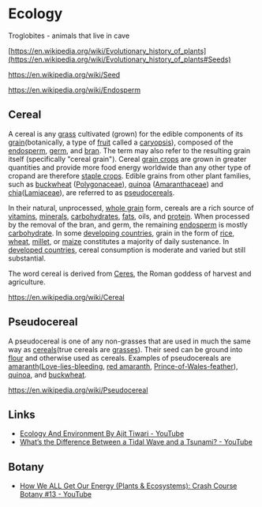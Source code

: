 # Ecology

Troglobites - animals that live in cave

[https://en.wikipedia.org/wiki/Evolutionary_history_of_plants](https://en.wikipedia.org/wiki/Evolutionary_history_of_plants#Seeds)

<https://en.wikipedia.org/wiki/Seed>

<https://en.wikipedia.org/wiki/Endosperm>

## Cereal

A cereal is any [grass](https://en.wikipedia.org/wiki/Poaceae) cultivated (grown) for the edible components of its [grain](https://en.wikipedia.org/wiki/Grain)(botanically, a type of [fruit](https://en.wikipedia.org/wiki/Fruit) called a [caryopsis](https://en.wikipedia.org/wiki/Caryopsis)), composed of the [endosperm](https://en.wikipedia.org/wiki/Endosperm), [germ](https://en.wikipedia.org/wiki/Cereal_germ), and [bran](https://en.wikipedia.org/wiki/Bran). The term may also refer to the resulting grain itself (specifically "cereal grain"). Cereal [grain crops](https://en.wikipedia.org/wiki/Food_grain) are grown in greater quantities and provide more food energy worldwide than any other type of cropand are therefore [staple crops](https://en.wikipedia.org/wiki/Staple_food). Edible grains from other plant families, such as [buckwheat](https://en.wikipedia.org/wiki/Buckwheat) ([Polygonaceae](https://en.wikipedia.org/wiki/Polygonaceae)), [quinoa](https://en.wikipedia.org/wiki/Quinoa) ([Amaranthaceae](https://en.wikipedia.org/wiki/Amaranthaceae)) and [chia](https://en.wikipedia.org/wiki/Salvia_hispanica)([Lamiaceae](https://en.wikipedia.org/wiki/Lamiaceae)), are referred to as [pseudocereals](https://en.wikipedia.org/wiki/Pseudocereal).

In their natural, unprocessed, [whole grain](https://en.wikipedia.org/wiki/Whole_grain) form, cereals are a rich source of [vitamins](https://en.wikipedia.org/wiki/Vitamin), [minerals](https://en.wikipedia.org/wiki/Dietary_mineral), [carbohydrates](https://en.wikipedia.org/wiki/Carbohydrate), [fats](https://en.wikipedia.org/wiki/Fat), oils, and [protein](https://en.wikipedia.org/wiki/Protein_(nutrient)). When processed by the removal of the bran, and germ, the remaining [endosperm](https://en.wikipedia.org/wiki/Endosperm) is mostly [carbohydrate](https://en.wikipedia.org/wiki/Carbohydrate). In some [developing countries](https://en.wikipedia.org/wiki/Developing_country), grain in the form of [rice](https://en.wikipedia.org/wiki/Rice), [wheat](https://en.wikipedia.org/wiki/Wheat), [millet](https://en.wikipedia.org/wiki/Millet), or [maize](https://en.wikipedia.org/wiki/Maize) constitutes a majority of daily sustenance. In [developed countries](https://en.wikipedia.org/wiki/Developed_country), cereal consumption is moderate and varied but still substantial.

The word cereal is derived from [Ceres](https://en.wikipedia.org/wiki/Ceres_(Roman_mythology)), the Roman goddess of harvest and agriculture.

<https://en.wikipedia.org/wiki/Cereal>

## Pseudocereal

A pseudocereal is one of any non-grasses that are used in much the same way as [cereals](https://en.wikipedia.org/wiki/Cereal)(true cereals are [grasses](https://en.wikipedia.org/wiki/Grasses)). Their seed can be ground into [flour](https://en.wikipedia.org/wiki/Flour) and otherwise used as cereals. Examples of pseudocereals are [amaranth](https://en.wikipedia.org/wiki/Amaranth_grain)([Love-lies-bleeding](https://en.wikipedia.org/wiki/Love-lies-bleeding_(plant)), [red amaranth](https://en.wikipedia.org/wiki/Red_amaranth), [Prince-of-Wales-feather](https://en.wikipedia.org/wiki/Prince-of-Wales-feather)), [quinoa](https://en.wikipedia.org/wiki/Quinoa), and [buckwheat](https://en.wikipedia.org/wiki/Buckwheat).

<https://en.wikipedia.org/wiki/Pseudocereal>

## Links

- [Ecology And Environment By Ajit Tiwari - YouTube](https://www.youtube.com/playlist?list=PLwYR7WJw1-QUruUDeeTn3vT3NxLyPnuWq)
- [What’s the Difference Between a Tidal Wave and a Tsunami? - YouTube](https://www.youtube.com/watch?v=YcBXlmlwB8c)

## Botany

- [How We ALL Get Our Energy (Plants & Ecosystems): Crash Course Botany #13 - YouTube](https://www.youtube.com/watch?v=oZtUFJAJ3lU)
